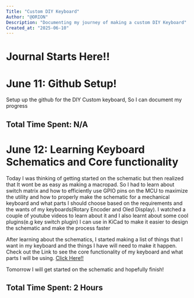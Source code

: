 ```yaml
---
Title: "Custom DIY Keyboard"
Author: "@ORION"
Description: "Documenting my journey of making a custom DIY Keyboard"
Created_at: "2025-06-10"
---
```


# Journal Starts Here!!

# June 11: Github Setup!
Setup up the github for the DIY Custom keyboard, So I can document my progress

## Total Time Spent: N/A

# June 12: Learning Keyboard Schematics and Core functionality

Today I was thinking of getting started on the schematic but then realized that It wont be as easy as making a macropad. So I had to learn about switch matrix and how to efficiently use GPIO pins on the MCU to maximize the utility and how to properly make the schematic for a mechanical keyboard and what parts I should choose based on the requirements and the wants of my keyboards(Rotary Encoder and Oled Display). I watched a couple of youtube videos to learn about it and I also learnt about some cool plugins(e.g key switch plugin) I can use in KiCad to make it easier to design the schematic and make the process faster

After learning about the schematics, I started making a list of things that I want in my keyboard and the things I have will need to make it happen. Check out the Link to see the core functionality of my keyboard and what parts I will be using.
[Click Here!!](https://docs.google.com/document/d/16dAgHImxQ1OMsn2_r7Q9AnMd_Z1fVW2yfl9RcRUop_U/edit?usp=sharing)

Tomorrow I will get started on the schematic and hopefully finish!

## Total Time Spent: 2 Hours
